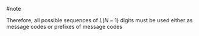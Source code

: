 #note 

Therefore, all possible sequences of $L(N - 1)$ digits must be used either as message codes or prefixes of message codes